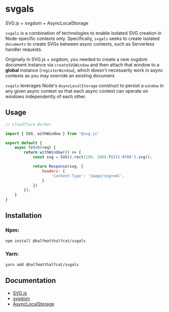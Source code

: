 # svgals

SVG.js + svgdom + AsyncLocalStorage

`svgals` is a combination of technologies to enable isolated SVG creation in Node-specific contexts only. Specifically, `svgals` seeks to
create isolated `documents` to create SVGs between async contexts, such as Serverless handler requests. 

Originally in SVG.js + svgdom, you needed to create a new svgdom document instance via `createSVGWindow` and then attach that window to a **global** instance (`registerWindow`),
which doesn't necessarily work in async contexts as you may override an existing document.

`svgals` leverages Node's `AsyncLocalStorage` construct to persist a `window` in any given async context so that each async context can operate on windows independently of each other.

## Usage

```javascript
// Cloudflare Worker

import { SVG, withWindow } from '@svg.js'

export default {
    async fetch(req) {
        return withWindow(() => {
            const svg = SVG().rect(100, 100).fill('#f06').svg();

            return Response(svg, {
                headers: {
                    'Content-Type': 'image/svg+xml',
                }
            })
        });
    }
}
```

## Installation

### Npm:

```sh
npm install @halfmatthalfcat/svgals
```

### Yarn:

```sh
yarn add @halfmatthalfcat/svgals
```

## Documentation

* [SVG.js](https://svgjs.dev/docs/3.0/)
* [svgdom](https://github.com/svgdotjs/svgdom)
* [AsyncLocalStorage](https://nodejs.org/api/async_context.html#class-asynclocalstorage)

